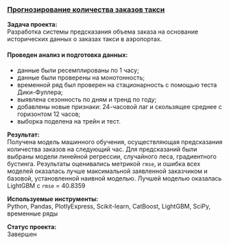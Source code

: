 ### [Прогнозирование количества заказов такси](https://github.com/chusovalex/DataScienceProjects/blob/main/project_10/project_10_taxi_orders_forecasting.ipynb)

**Задача проекта:**\
Разработка системы предсказания объема заказа на основание исторических данных о заказах такси в аэропортах.

#### Проведен анализ и подготовка данных:
- данные были ресемплированы по 1 часу;
- данные были проверены на монотонность;
- временной ряд был проверен на стационарность с помощью теста Дики-Фуллера;
- выявлена сезонность по дням и тренд по году;
- добавлены новые признаки: 24-часовой лаг и скользящее среднее с горизонтом 12 часов;
- выборка поделена на трейн и тест.

**Результат:**\
Получена модель машинного обучения, осуществляющая предсказания количества заказов на следующий час. Для предсказаний были выбраны модели линейной регрессии, случайного леса, градиентного бустинга. Результаты оценивались метрикой `rmse`, и ошибка всех моделей оказалась лучше максимальной заявленной заказчиком и базовой, установленной наивной моделью. Лучшей моделью оказалась LightGBM c `rmse` = 40.8359

**Используемые инструменты:**\
Python, Pandas, PlotlyExpress, Scikit-learn, CatBoost, LightGBM, SciPy, временные ряды

**Cтатус проекта:**\
Завершен
